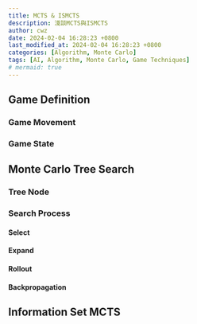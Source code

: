 ```yaml
---
title: MCTS & ISMCTS
description: 淺談MCTS與ISMCTS
author: cwz
date: 2024-02-04 16:28:23 +0800
last_modified_at: 2024-02-04 16:28:23 +0800
categories: [Algorithm, Monte Carlo]
tags: [AI, Algorithm, Monte Carlo, Game Techniques]
# mermaid: true
---
```


## Game Definition

### Game Movement

### Game State

## Monte Carlo Tree Search

### Tree Node

### Search Process

#### Select

#### Expand

#### Rollout

#### Backpropagation

## Information Set MCTS
